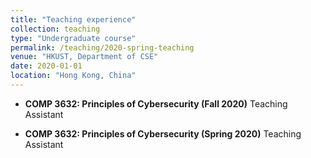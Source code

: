 ```yaml
---
title: "Teaching experience"
collection: teaching
type: "Undergraduate course"
permalink: /teaching/2020-spring-teaching
venue: "HKUST, Department of CSE"
date: 2020-01-01
location: "Hong Kong, China"
---
```


 * **COMP 3632: Principles of Cybersecurity (Fall 2020)** Teaching Assistant

 * **COMP 3632: Principles of Cybersecurity (Spring 2020)** Teaching Assistant
